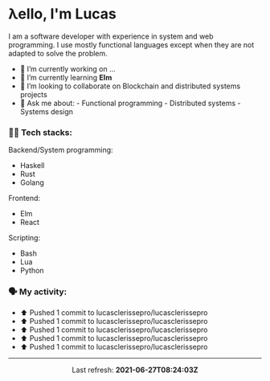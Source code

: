 # λello, I'm Lucas

I am a software developer with experience in system and web programming. I use mostly functional languages except when they are not adapted to solve the problem.

- 🔭 I’m currently working on ...
- 🌱 I’m currently learning **Elm**
- 👯 I’m looking to collaborate on Blockchain and distributed systems projects
- 💬 Ask me about:
      - Functional programming
      - Distributed systems
      - Systems design

### 👨‍💻 Tech stacks:

Backend/System programming:
- Haskell
- Rust
- Golang

Frontend:
- Elm
- React

Scripting:
- Bash
- Lua
- Python

### 🗣 My activity:

* ⬆️ Pushed 1 commit to lucasclerissepro/lucasclerissepro
* ⬆️ Pushed 1 commit to lucasclerissepro/lucasclerissepro
* ⬆️ Pushed 1 commit to lucasclerissepro/lucasclerissepro
* ⬆️ Pushed 1 commit to lucasclerissepro/lucasclerissepro
* ⬆️ Pushed 1 commit to lucasclerissepro/lucasclerissepro
---

<p align="center">
  Last refresh: 
  <b>2021-06-27T08:24:03Z</b>
</p>
